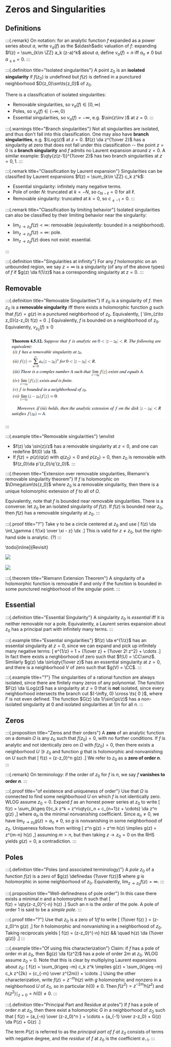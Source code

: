 # Zeros and Singularities

## Definitions

:::{.remark}
On notation: for an analytic function $f$ expanded as a power series about $a$, write $v_a(f)$ as the $a\dash$adic valuation of $f$: expanding $f(z) = \sum_{k\in \ZZ} a_k (z-a)^k$ about $a$, define $v_a(f) = n$ iff $a_n\neq 0$ but $a_{\leq n} = 0$.
:::

:::{.definition title="Isolated singularities"}
A point $z_0$ is an **isolated singularity** if $f(z_0)$ is undefined but $f(z)$ is defined in a punctured neighborhood $D(z_0)\sm\ts{z_0}$ of $z_0$.

There is a classification of isolated singularities:

- Removable singularities, so $v_a(f) \in [0, \infty)$
- Poles, so $v_a(f) \in (-\infty, 0)$
- Essential singularities, so $v_a(f) = -\infty$, e.g. $\sin(z\inv )$ at $z=0$.
:::

:::{.warnings title="Branch singularities"}
Not all singularities are isolated, and thus don't fall into this classification.
One may also have **branch singularities**, e.g. $\Log(z)$ at $z=0$.
$f(z) \da z^{1\over 2}$ has a singularity at zero that does not fall under this classification -- the point $z=0$ is a **branch singularity** and $f$ admits no Laurent expansion around $z=0$.
A similar example: $\qty{z(z-1)}^{1\over 2}$ has two branch singularities at $z=0, 1$.
:::

:::{.remark title="Classification by Laurent expansion"}
Singularities can be classified by Laurent expansions $f(z) = \sum_{k\in \ZZ} c_k z^k$:

- Essential singularity: infinitely many negative terms.
- Pole of order $N$: truncated at $k = -N$, so $c_{N-\ell} = 0$ for all $\ell$.
- Removable singularity: truncated at $k=0$, so $c_{\leq -1} = 0$.
:::

:::{.remark title="Classification by limiting behavior"}
Isolated singularities can also be classified by their limiting behavior near the singularity:

- $\lim_{z\to z_0} f(z) < \infty$: removable (equivalently: bounded in a neighborhood).
- $\lim_{z\to z_0} f(z) = \infty$: pole.
- $\lim_{z\to z_0} f(z)$ does not exist: essential.

:::

:::{.definition title="Singularities at infinity"}
For any $f$ holomorphic on an unbounded region, we say $z=\infty$ is a singularity (of any of the above types) of $f$ if $g(z) \da f(1/z)$ has a corresponding singularity at $z=0$.
:::

## Removable

:::{.definition title="Removable Singularities"}
If $z_0$ is a singularity of $f$. then $z_0$ is a **removable singularity** iff
there exists a holomorphic function $g$ such that $f(z) = g(z)$ in a punctured neighborhood of $z_0$.
Equivalently,
\[
\lim_{z\to z_0}(z-z_0) f(z) = 0
.\]
Equivalently, $f$ is bounded on a neighborhood of $z_0$.
Equivalently, $v_{z_0}(f) \geq 0$


![](figures/2021-11-26_23-54-18.png)

:::

:::{.example title="Removable singularities"}
\envlist

- $f(z) \da \sin(z)/z$ has a removable singularity at $z=0$, and one can redefine $f(0) \da 1$.
- If $f(z) = p(z)/q(z)$ with $q(z_0)=0$ and $p(z_0)=0$, then $z_0$ is removable with $f(z_0)\da p'(z_0)/q'(z_0)$.
:::

:::{.theorem title="Extension over removable singularities, Riemann's removable singularity theorem"}
If $f$ is holomorphic on $\Omega\sm\ts{z_0}$ where $z_0$ is a removable singularity, then there is a unique holomorphic extension of $f$ to all of $\Omega$.

Equivalently, note that $f$ is bounded near removable singularities.
There is a converse: let $z_{0}$ be an isolated singularity of $f(z)$. 
If $f(z)$ is bounded near $z_{0}$, then $f(z)$ has a removable singularity at $z_{0}$.
:::

:::{.proof title="?"}
Take $\gamma$ to be a circle centered at $z_0$ and use
\[
f(z) \da \int_\gamma { f(\xi) \over \xi - z} \dx
.\]
This is valid for $z\neq z_0$, but the right-hand side is analytic. (?)
:::

\todo[inline]{Revisit}

![](figures/2021-10-29_01-30-50.png)

![](figures/2021-10-29_01-31-06.png)

:::{.theorem title="Riemann Extension Theorem"}
A singularity of a holomorphic function is removable if and only if the function is bounded in some punctured neighborhood of the singular point.
:::

## Essential

:::{.definition title="Essential Singularity"}
A singularity $z_0$ is *essential* iff it is neither removable nor a pole.
Equivalently, a Laurent series expansion about $z_0$ has a principal part with infinitely many terms.
:::

:::{.example title="Essential singularities"}
$f(z) \da e^{1/z}$ has an essential singularity at $z=0$, since we can expand and pick up infinitely many negative terms:
\[
e^{1/z} = 1 + {1\over z} + {1\over 2! z^2} + \cdots
.\]
In fact there exists a neighborhood of zero such that $f(U) = \CC\smz$.
Similarly $g(z) \da \sin\qty{1\over z}$ has an essential singularity at $z=0$, and there is a neighborhood $V$ of zero such that $g(V) = \CC$.
:::

:::{.example title="?"}
The singularities of a rational function are always isolated, since there are finitely many zeros of any polynomial.
The function $F(z) \da \Log(z)$ has a singularity at $z=0$ that is **not** isolated, since every neighborhood intersects the branch cut $(-\infty, 0) \cross \ts{ 0 }$, where $F$ is not even defined.
The function $G(z) \da 1/\sin(\pi/z)$ has a non-isolated singularity at 0 and isolated singularities at $1/n$ for all $n$.
:::

## Zeros

:::{.proposition title="Zeros and their orders"}
A **zero** of an analytic function on a domain $\Omega$ is any $z_0$ such that $f(z_0)=0$, with no further conditions.
If $f$ is analytic and not identically zero on $\Omega$ with $f(z_0) = 0$, then there exists a  neighborhood $U\ni z_0$ and function $g$ that is holomorphic and nonvanishing on $U$ such that 
\[
f(z) = (z-z_0)^n g(z)
.\]
We refer to $z_0$ as a **zero of order $n$**.
:::

:::{.remark}
On terminology: if the order of $z_0$ for $f$ is $n$, we say $f$ **vanishes to order $n$**.
:::

:::{.proof title="of existence and uniqueness of order"}
Use that $\Omega$ is connected to find some neighborhood $U$ on which $f$ is not identically zero.
WLOG assume $z_0=0$. Expand $f$ as an honest power series at $z_0$ to write
\[
f(z) = \sum_{k\geq 0}c_k z^k = z^n\qty{c_n + c_{n+1}z + \cdots} \da z^n g(z)
,\]
where $a_n$ is the minimal nonvanishing coefficient.
Since $a_n\neq 0$, we have $\lim_{z\to z_0} g(z) = a_n \neq 0$, so $g$ is nonvanishing in some neighborhood of $z_0$.
Uniqueness follows from writing 
\[
z^n g(z) = z^m h(z) \implies g(z) = z^{m-n} h(z) 
,\]
assuming $m>n$, but then taking $z\to z_0 =0$ on the RHS yields $g(z) = 0$, a contradiction.
:::

## Poles

:::{.definition title="Poles (and associated terminology)"}
A *pole* $z_0$ of a function $f(z)$ is a zero of $g(z) \definedas {1\over f(z)}$ where $g$ is holomorphic in some neighborhood of $z_0$.
Equivalently, $\lim_{z\to z_0} f(z) = \infty$.
:::

:::{.proposition title="Well-definedness of pole order"}
In this case there exists a minimal $n$ and a holomorphic $h$ such that
\[  
f(z) = \qty{z-z_0}^{-n} h(z)
.\]
Such an $n$ is the *order* of the pole.
A pole of order 1 is said to be a *simple pole*.
:::

:::{.proof title="?"}
Use that $z_0$ is a zero of $1/f$ to write
\[
{1\over f(z) } = (z-z_0)^n g(z)
,\]
for $h$ holomorphic and nonvanishing in a neighborhood of $z_0$.
Taking reciprocals yields
\[
f(z) = (z-z_0)^{-n} h(z) && \quad h(z) \da {1\over g(z)}
.\]
:::

:::{.example title="Of using this characterization"}
Claim: if $f$ has a pole of order $m$ at $z_0$, then $g(z) \da f(z^2)$ has a pole of order $2m$ at $z_0$.
WLOG assume $z_0=0$.
Note that this is clear by multiplying Laurent expansions about $z_0$:
\[
f(z) = \sum_{k\geq -m} c_k z^k \implies g(z) = \sum_{k\geq -m} c_k z^{2k} 
= {c_{-m} \over z^{2m}} + \cdots
.\]
Using the other characterization, write $f(z) = z^{-m} h(z)$ with $g$ holomorphic and nonzero in a neighborhood $U$ of $z_0$, so in particular $h(0) \neq 0$.
Then $f(z^2) = z^{-2m} h(z^z)$ and $h(z^2)\mid_{z=0} = h(0) \neq 0$.
:::

:::{.definition title="Principal Part and Residue at poles"}
If $f$ has a pole of order $n$ at $z_0$, then there exist a holomorphic $G$ in a neighborhood of $z_0$ such that
\[
f(z) = {a_{-n} \over (z-z_0)^n } + \cdots + {a_{-1} \over z-z_0} + G(z) \da P(z) + G(z)
.\]

The term $P(z)$ is referred to as the *principal part of $f$ at $z_0$* consists of terms with negative degree, and the *residue* of $f$ at $z_0$ is the coefficient $a_{-1}$.
:::

